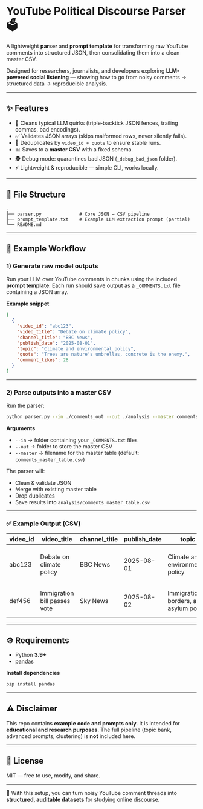# YouTube Political Discourse Parser 🗳️

A lightweight **parser** and **prompt template** for transforming raw YouTube comments into structured JSON, then consolidating them into a clean master CSV.

Designed for researchers, journalists, and developers exploring **LLM-powered social listening** — showing how to go from noisy comments → structured data → reproducible analysis.

---

## ✨ Features
- 🧹 Cleans typical LLM quirks (triple‑backtick JSON fences, trailing commas, bad encodings).
- ✅ Validates JSON arrays (skips malformed rows, never silently fails).
- 🔁 Deduplicates by `video_id + quote` to ensure stable runs.
- 📊 Saves to a **master CSV** with a fixed schema.
- 🕵️ Debug mode: quarantines bad JSON (`_debug_bad_json` folder).
- ⚡ Lightweight & reproducible — simple CLI, works locally.

---

## 📂 File Structure
```text
.
├── parser.py              # Core JSON → CSV pipeline
├── prompt_template.txt    # Example LLM extraction prompt (partial)
└── README.md
```

---

## 🚀 Example Workflow

### 1) Generate raw model outputs
Run your LLM over YouTube comments in chunks using the included **prompt template**. Each run should save output as a `_COMMENTS.txt` file containing a JSON array.

**Example snippet**
```json
[
  {
    "video_id": "abc123",
    "video_title": "Debate on climate policy",
    "channel_title": "BBC News",
    "publish_date": "2025-08-01",
    "topic": "Climate and environmental policy",
    "quote": "Trees are nature's umbrellas, concrete is the enemy.",
    "comment_likes": 28
  }
]
```

---

### 2) Parse outputs into a master CSV
Run the parser:

```bash
python parser.py --in ./comments_out --out ./analysis --master comments_master_table.csv
```

**Arguments**
- `--in` → folder containing your `_COMMENTS.txt` files
- `--out` → folder to store the master CSV
- `--master` → filename for the master table (default: `comments_master_table.csv`)

The parser will:
- Clean & validate JSON
- Merge with existing master table
- Drop duplicates
- Save results into `analysis/comments_master_table.csv`

---

### ✅ Example Output (CSV)

| video_id | video_title                  | channel_title | publish_date | topic                                   | quote                                                    | comment_likes |
|----------|------------------------------|---------------|--------------|-----------------------------------------|----------------------------------------------------------|---------------|
| abc123   | Debate on climate policy     | BBC News      | 2025-08-01   | Climate and environmental policy        | Trees are nature's umbrellas, concrete is the enemy.     | 28            |
| def456   | Immigration bill passes vote | Sky News      | 2025-08-02   | Immigration, borders, and asylum policy | Starmer is a compulsive liar                             | 45            |

---

## ⚙️ Requirements
- Python **3.9+**
- [pandas](https://pandas.pydata.org/)

**Install dependencies**
```bash
pip install pandas
```

---

## ⚠️ Disclaimer
This repo contains **example code and prompts only**. It is intended for **educational and research purposes**. The full pipeline (topic bank, advanced prompts, clustering) is **not** included here.

---

## 📜 License
MIT — free to use, modify, and share.

---

🚀 With this setup, you can turn noisy YouTube comment threads into **structured, auditable datasets** for studying online discourse.
